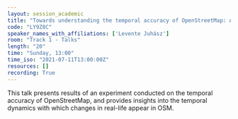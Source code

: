 ```yaml
---
layout: session_academic
title: "Towards understanding the temporal accuracy of OpenStreetMap: A quantitative experiment"
code: "LY9Z8C"
speaker_names_with_affiliations: ['Levente Juhász']
room: "Track 1 - Talks"
length: "20"
time: "Sunday, 13:00"
time_iso: "2021-07-11T13:00:00Z"
resources: []
recording: True
---
```

This talk presents results of an experiment conducted on the temporal accuracy of OpenStreetMap, and provides insights into the temporal dynamics with which changes in real-life appear in OSM.
